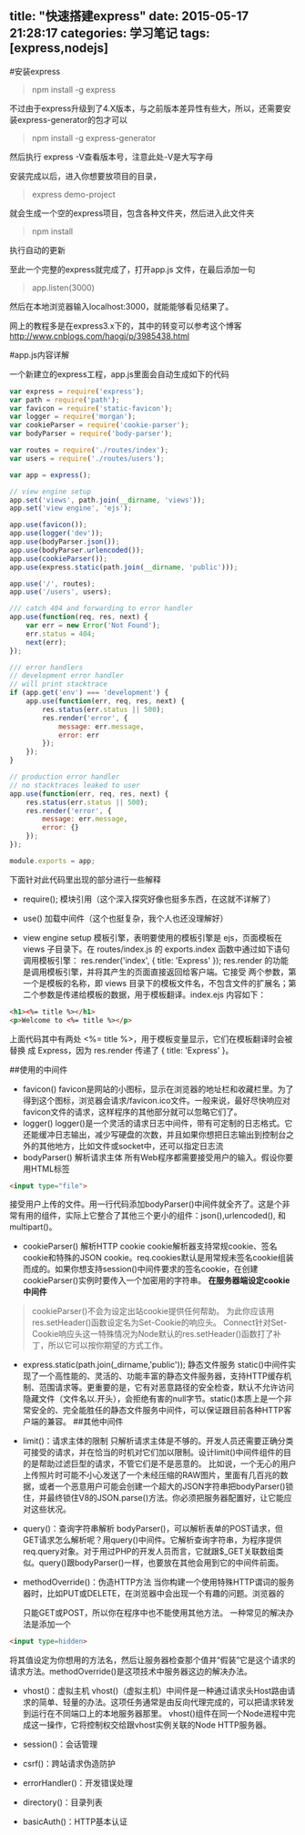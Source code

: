 title: "快速搭建express"
date: 2015-05-17 21:28:17
categories: 学习笔记
tags: [express,nodejs]
---

#安装express
>npm install -g express

不过由于express升级到了4.X版本，与之前版本差异性有些大，所以，还需要安装express-generator的包才可以
>npm install -g express-generator

然后执行
express -V查看版本号，注意此处-V是大写字母
<!--more-->

安装完成以后，进入你想要放项目的目录，
>express demo-project

就会生成一个空的express项目，包含各种文件夹，然后进入此文件夹

>npm install

执行自动的更新

至此一个完整的express就完成了，打开app.js
文件，在最后添加一句
>app.listen(3000)

然后在本地浏览器输入localhost:3000，就能能够看见结果了。


网上的教程多是在express3.x下的，其中的转变可以参考这个博客
http://www.cnblogs.com/haogj/p/3985438.html

#app.js内容详解

一个新建立的express工程，app.js里面会自动生成如下的代码

```javascript
var express = require('express');
var path = require('path');
var favicon = require('static-favicon');
var logger = require('morgan');
var cookieParser = require('cookie-parser');
var bodyParser = require('body-parser');

var routes = require('./routes/index');
var users = require('./routes/users');

var app = express();

// view engine setup
app.set('views', path.join(__dirname, 'views'));
app.set('view engine', 'ejs');

app.use(favicon());
app.use(logger('dev'));
app.use(bodyParser.json());
app.use(bodyParser.urlencoded());
app.use(cookieParser());
app.use(express.static(path.join(__dirname, 'public')));

app.use('/', routes);
app.use('/users', users);

/// catch 404 and forwarding to error handler
app.use(function(req, res, next) {
    var err = new Error('Not Found');
    err.status = 404;
    next(err);
});

/// error handlers
// development error handler
// will print stacktrace
if (app.get('env') === 'development') {
    app.use(function(err, req, res, next) {
        res.status(err.status || 500);
        res.render('error', {
            message: err.message,
            error: err
        });
    });
}

// production error handler
// no stacktraces leaked to user
app.use(function(err, req, res, next) {
    res.status(err.status || 500);
    res.render('error', {
        message: err.message,
        error: {}
    });
});

module.exports = app;
```
下面针对此代码里出现的部分进行一些解释

 - require();
   模块引用（这个深入探究好像也挺多东西，在这就不详解了）
 - use()
  加载中间件（这个也挺复杂，我个人也还没理解好）

 - view engine setup
   模板引擎，表明要使用的模板引擎是 ejs，页面模板在 views 子目录下。在 routes/index.js 的
exports.index 函数中通过如下语句调用模板引擎：
res.render('index', { title: 'Express' });
res.render 的功能是调用模板引擎，并将其产生的页面直接返回给客户端。它接受
两个参数，第一个是模板的名称，即 views 目录下的模板文件名，不包含文件的扩展名；第
二个参数是传递给模板的数据，用于模板翻译。index.ejs 内容如下：
```html
<h1><%= title %></h1>
<p>Welcome to <%= title %></p>
```
上面代码其中有两处 <%= title %>，用于模板变量显示，它们在模板翻译时会被替换
成 Express，因为 res.render 传递了 { title: 'Express' }。

##使用的中间件

 - favicon()
 favicon是网站的小图标，显示在浏览器的地址栏和收藏栏里。为了得到这个图标，浏览器会请求/favicon.ico文件。一般来说，最好尽快响应对favicon文件的请求，这样程序的其他部分就可以忽略它们了。
 - logger()
 logger()是一个灵活的请求日志中间件，带有可定制的日志格式。它还能缓冲日志输出，减少写硬盘的次数，并且如果你想把日志输出到控制台之外的其他地方，比如文件或socket中，还可以指定日志流
 - bodyParser()
    解析请求主体
所有Web程序都需要接受用户的输入。假设你要用HTML标签
```html
<input type="file">
```
接受用户上传的文件。用一行代码添加bodyParser()中间件就全齐了。这是个非常有用的组件，实际上它整合了其他三个更小的组件：json(),urlencoded(), 和 multipart()。

 - cookieParser()
    解析HTTP cookie
    cookie解析器支持常规cookie、签名cookie和特殊的JSON cookie。req.cookies默认是用常规未签名cookie组装而成的。如果你想支持session()中间件要求的签名cookie，在创建cookieParser()实例时要传入一个加密用的字符串。
**在服务器端设定cookie中间件**
>cookieParser()不会为设定出站cookie提供任何帮助。
为此你应该用res.setHeader()函数设定名为Set-Cookie的响应头。
Connect针对Set-Cookie响应头这一特殊情况为Node默认的res.setHeader()函数打了补丁，所以它可以按你期望的方式工作。
 - express.static(path.join(_dirname,'public'));
 静态文件服务
static()中间件实现了一个高性能的、灵活的、功能丰富的静态文件服务器，支持HTTP缓存机制、范围请求等。更重要的是，它有对恶意路径的安全检查，默认不允许访问隐藏文件（文件名以.开头），会拒绝有害的null字节。static()本质上是一个非常安全的、完全能胜任的静态文件服务中间件，可以保证跟目前各种HTTP客户端的兼容。
##其他中间件

 - limit()：请求主体的限制
 只解析请求主体是不够的。开发人员还需要正确分类可接受的请求，并在恰当的时机对它们加以限制。设计limit()中间件组件的目的是帮助过滤巨型的请求，不管它们是不是恶意的。
比如说，一个无心的用户上传照片时可能不小心发送了一个未经压缩的RAW图片，里面有几百兆的数据，或者一个恶意用户可能会创建一个超大的JSON字符串把bodyParser()锁住，并最终锁住V8的JSON.parse()方法。你必须把服务器配置好，让它能应对这些状况。

 - query()：查询字符串解析
 bodyParser()，可以解析表单的POST请求，但GET请求怎么解析呢？用query()中间件。它解析查询字符串，为程序提供req.query对象。对于用过PHP的开发人员而言，它就跟$_GET关联数组类似。query()跟bodyParser()一样，也要放在其他会用到它的中间件前面。

 - methodOverride()：伪造HTTP方法
 当你构建一个使用特殊HTTP谓词的服务器时，比如PUT或DELETE，在浏览器中会出现一个有趣的问题。浏览器的<form>只能GET或POST，所以你在程序中也不能使用其他方法。
一种常见的解决办法是添加一个
```html
<input type=hidden>
```
将其值设定为你想用的方法名，然后让服务器检查那个值并“假装”它是这个请求的请求方法。methodOverride()是这项技术中服务器这边的解决办法。

 - vhost()：虚拟主机
 vhost()（虚拟主机）中间件是一种通过请求头Host路由请求的简单、轻量的办法。这项任务通常是由反向代理完成的，可以把请求转发到运行在不同端口上的本地服务器那里。
vhost()组件在同一个Node进程中完成这一操作，它将控制权交给跟vhost实例关联的Node HTTP服务器。

 - session()：会话管理
 - csrf()：跨站请求伪造防护
 - errorHandler()：开发错误处理
 - directory()：目录列表
 - basicAuth()：HTTP基本认证

 


 



 

